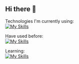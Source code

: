 ## Hi there 👋

<!--
**synnehe/synnehe** is a ✨ _special_ ✨ repository because its `README.md` (this file) appears on your GitHub profile.

Here are some ideas to get you started:

- 🔭 I’m currently working on ...
- 🌱 I’m currently learning ...
- 👯 I’m looking to collaborate on ...
- 🤔 I’m looking for help with ...
- 💬 Ask me about ...
- 📫 How to reach me: ...
- 😄 Pronouns: ...
- ⚡ Fun fact: ...
-->
Technologies I'm currently using:<br/> 
[![My Skills](https://skillicons.dev/icons?i=ts,js,html,css,github,tailwind,vue,nuxtjs,vite,figma,nodejs,discord,blender)](https://skillicons.dev)

Have used before: <br/> 
[![My Skills](https://skillicons.dev/icons?i=sass,react,nextjs,ps,gatsby,graphql,postman,prisma)](https://skillicons.dev)

Learning: <br/> 
[![My Skills](https://skillicons.dev/icons?i=supabase,blender,pinia)](https://skillicons.dev)

